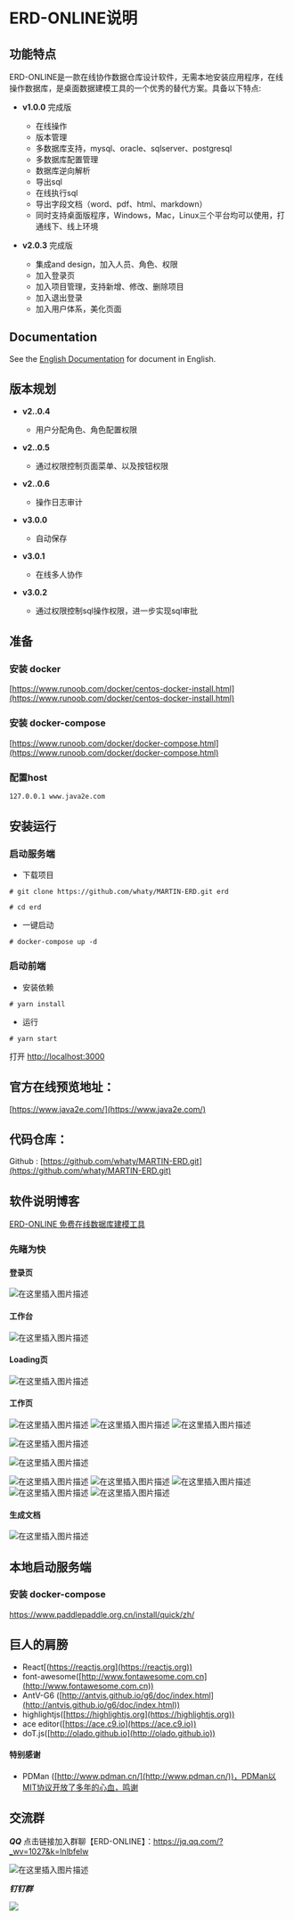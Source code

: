 

# ERD-ONLINE说明
## 功能特点
ERD-ONLINE是一款在线协作数据仓库设计软件，无需本地安装应用程序，在线操作数据库，是桌面数据建模工具的一个优秀的替代方案。具备以下特点:
- **v1.0.0** 完成版
	 - 在线操作
	 - 版本管理
	 - 多数据库支持，mysql、oracle、sqlserver、postgresql
	 - 多数据库配置管理
	 - 数据库逆向解析
	 - 导出sql
	 - 在线执行sql
	 - 导出字段文档（word、pdf、html、markdown）
	 - 同时支持桌面版程序，Windows，Mac，Linux三个平台均可以使用，打通线下、线上环境

- **v2.0.3** 完成版
	 - 集成and design，加入人员、角色、权限
	 - 加入登录页
	 - 加入项目管理，支持新增、修改、删除项目
	 - 加入退出登录
	 - 加入用户体系，美化页面

## Documentation
 See the [English Documentation](./README.md) for document in English.
 
 
## 版本规划
- **v2..0.4**
	-  用户分配角色、角色配置权限

- **v2..0.5**
	-  通过权限控制页面菜单、以及按钮权限

- **v2..0.6**
	-  操作日志审计

- **v3.0.0**
	- 	自动保存

- **v3.0.1**
	- 	在线多人协作
	
- **v3.0.2**
	- 	通过权限控制sql操作权限，进一步实现sql审批
 
## 准备

### 安装 docker
[https://www.runoob.com/docker/centos-docker-install.html](https://www.runoob.com/docker/centos-docker-install.html)

### 安装 docker-compose
[https://www.runoob.com/docker/docker-compose.html](https://www.runoob.com/docker/docker-compose.html)

### 配置host
```bash
127.0.0.1 www.java2e.com
```



## 安装运行
### 启动服务端
- 下载项目
```shell script
# git clone https://github.com/whaty/MARTIN-ERD.git erd

# cd erd

```
- 一键启动
```shell script
# docker-compose up -d

```

### 启动前端
- 安装依赖
```shell script
# yarn install
```

- 运行

```
# yarn start
```
打开 [http://localhost:3000](http://localhost:3000)

## 官方在线预览地址：

[https://www.java2e.com/](https://www.java2e.com/)


## 代码仓库：

Github : [https://github.com/whaty/MARTIN-ERD.git](https://github.com/whaty/MARTIN-ERD.git)

## 软件说明博客

[ERD-ONLINE 免费在线数据库建模工具](https://my.oschina.net/martin88/blog/4719346 "ERD-ONLINE 免费在线数据库建模工具")


###  先睹为快
#### 登录页
![在这里插入图片描述](https://img-blog.csdnimg.cn/2020111611212547.png?x-oss-process=image/watermark,type_ZmFuZ3poZW5naGVpdGk,shadow_10,text_aHR0cHM6Ly9ibG9nLmNzZG4ubmV0L3FxXzMwMDU0OTYx,size_16,color_FFFFFF,t_70#pic_center)
#### 工作台
![在这里插入图片描述](https://img-blog.csdnimg.cn/20201116112149167.png?x-oss-process=image/watermark,type_ZmFuZ3poZW5naGVpdGk,shadow_10,text_aHR0cHM6Ly9ibG9nLmNzZG4ubmV0L3FxXzMwMDU0OTYx,size_16,color_FFFFFF,t_70#pic_center)


#### Loading页
![在这里插入图片描述](https://img-blog.csdnimg.cn/20201116112328963.png?x-oss-process=image/watermark,type_ZmFuZ3poZW5naGVpdGk,shadow_10,text_aHR0cHM6Ly9ibG9nLmNzZG4ubmV0L3FxXzMwMDU0OTYx,size_16,color_FFFFFF,t_70#pic_center)



#### 工作页
![在这里插入图片描述](https://img-blog.csdnimg.cn/20201116112229639.png?x-oss-process=image/watermark,type_ZmFuZ3poZW5naGVpdGk,shadow_10,text_aHR0cHM6Ly9ibG9nLmNzZG4ubmV0L3FxXzMwMDU0OTYx,size_16,color_FFFFFF,t_70#pic_center)
![在这里插入图片描述](https://img-blog.csdnimg.cn/20201116112755606.png?x-oss-process=image/watermark,type_ZmFuZ3poZW5naGVpdGk,shadow_10,text_aHR0cHM6Ly9ibG9nLmNzZG4ubmV0L3FxXzMwMDU0OTYx,size_16,color_FFFFFF,t_70#pic_center)
![在这里插入图片描述](https://img-blog.csdnimg.cn/20201116112815724.png?x-oss-process=image/watermark,type_ZmFuZ3poZW5naGVpdGk,shadow_10,text_aHR0cHM6Ly9ibG9nLmNzZG4ubmV0L3FxXzMwMDU0OTYx,size_16,color_FFFFFF,t_70#pic_center)

![在这里插入图片描述](https://img-blog.csdnimg.cn/20201116113101826.png?x-oss-process=image/watermark,type_ZmFuZ3poZW5naGVpdGk,shadow_10,text_aHR0cHM6Ly9ibG9nLmNzZG4ubmV0L3FxXzMwMDU0OTYx,size_16,color_FFFFFF,t_70#pic_center)


![在这里插入图片描述](https://img-blog.csdnimg.cn/20201116113031403.png?x-oss-process=image/watermark,type_ZmFuZ3poZW5naGVpdGk,shadow_10,text_aHR0cHM6Ly9ibG9nLmNzZG4ubmV0L3FxXzMwMDU0OTYx,size_16,color_FFFFFF,t_70#pic_center)

![在这里插入图片描述](https://img-blog.csdnimg.cn/20201116113144719.png?x-oss-process=image/watermark,type_ZmFuZ3poZW5naGVpdGk,shadow_10,text_aHR0cHM6Ly9ibG9nLmNzZG4ubmV0L3FxXzMwMDU0OTYx,size_16,color_FFFFFF,t_70#pic_center)
![在这里插入图片描述](https://img-blog.csdnimg.cn/20201116113205515.png?x-oss-process=image/watermark,type_ZmFuZ3poZW5naGVpdGk,shadow_10,text_aHR0cHM6Ly9ibG9nLmNzZG4ubmV0L3FxXzMwMDU0OTYx,size_16,color_FFFFFF,t_70#pic_center)
![在这里插入图片描述](https://img-blog.csdnimg.cn/20201116113225911.png?x-oss-process=image/watermark,type_ZmFuZ3poZW5naGVpdGk,shadow_10,text_aHR0cHM6Ly9ibG9nLmNzZG4ubmV0L3FxXzMwMDU0OTYx,size_16,color_FFFFFF,t_70#pic_center)
![在这里插入图片描述](https://img-blog.csdnimg.cn/20201116113436813.png?x-oss-process=image/watermark,type_ZmFuZ3poZW5naGVpdGk,shadow_10,text_aHR0cHM6Ly9ibG9nLmNzZG4ubmV0L3FxXzMwMDU0OTYx,size_16,color_FFFFFF,t_70#pic_center)
![在这里插入图片描述](https://img-blog.csdnimg.cn/20201116113451323.png?x-oss-process=image/watermark,type_ZmFuZ3poZW5naGVpdGk,shadow_10,text_aHR0cHM6Ly9ibG9nLmNzZG4ubmV0L3FxXzMwMDU0OTYx,size_16,color_FFFFFF,t_70#pic_center)






#### 生成文档
![在这里插入图片描述](https://img-blog.csdnimg.cn/20201105173536907.png?x-oss-process=image/watermark,type_ZmFuZ3poZW5naGVpdGk,shadow_10,text_aHR0cHM6Ly9ibG9nLmNzZG4ubmV0L3FxXzMwMDU0OTYx,size_16,color_FFFFFF,t_70#pic_center)

## 本地启动服务端

### 安装 docker-compose

https://www.paddlepaddle.org.cn/install/quick/zh/



##  巨人的肩膀

- React[(https://reactjs.org](https://reactjs.org))
- font-awesome([http://www.fontawesome.com.cn](http://www.fontawesome.com.cn))
- AntV-G6 ([http://antvis.github.io/g6/doc/index.html](http://antvis.github.io/g6/doc/index.html)) 
- highlightjs([https://highlightjs.org](https://highlightjs.org))
- ace editor([https://ace.c9.io](https://ace.c9.io))
- doT.js([http://olado.github.io](http://olado.github.io))

#### 特别感谢
- PDMan ([http://www.pdman.cn/](http://www.pdman.cn/))，PDMan以MIT协议开放了多年的心血，鸣谢




## 交流群
***QQ***
点击链接加入群聊【ERD-ONLINE】：https://jq.qq.com/?_wv=1027&k=lnlbfelw

![在这里插入图片描述](https://img-blog.csdnimg.cn/2020111611001565.png?x-oss-process=image/watermark,type_ZmFuZ3poZW5naGVpdGk,shadow_10,text_aHR0cHM6Ly9ibG9nLmNzZG4ubmV0L3FxXzMwMDU0OTYx,size_16,color_FFFFFF,t_70#pic_center)


***钉钉群***

![](https://img-blog.csdnimg.cn/img_convert/1d01b1b76d64ea8129fa4a4ac0d5e517.png)




 
